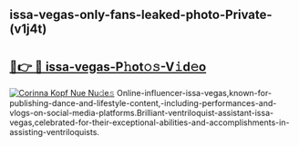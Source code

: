 ## issa-vegas-only-fans​-leaked-photo​-Private-(v1j4t)


# <h2><a href="https://mediaupload.pro?title=issa-vegas&ref=git">🔗👉 🔴 issa-vegas-P𝚑ot𝚘𝚜-V𝚒d𝚎o</a></h2>

[![Corinna Kopf Nue Nu𝚍e𝚜](https://i.imgur.com/0qMVB7G.gif)](https://mediaupload.pro?title=issa-vegas&ref=git)
Online-influencer-issa-vegas,known-for-publishing-dance-and-lifestyle-content,-including-performances-and-vlogs-on-social-media-platforms.Brilliant-ventriloquist-assistant-issa-vegas,celebrated-for-their-exceptional-abilities-and-accomplishments-in-assisting-ventriloquists.  